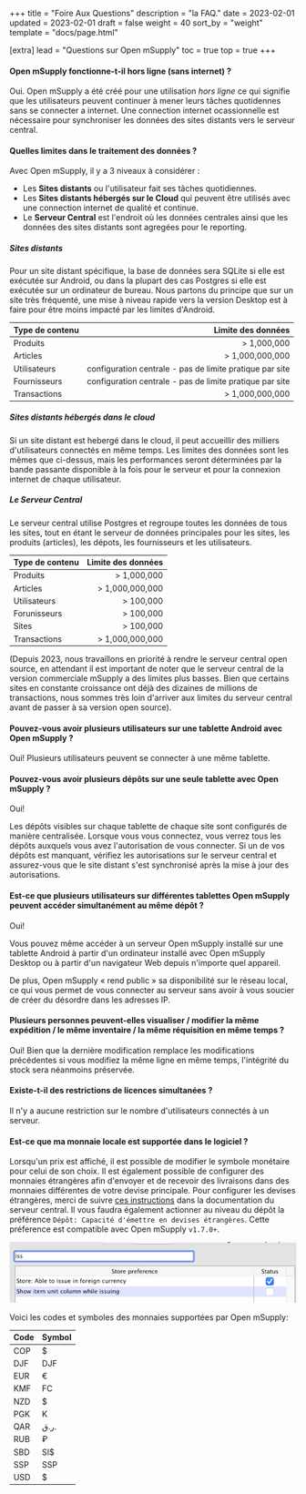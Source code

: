 +++
title = "Foire Aux Questions"
description = "la FAQ."
date = 2023-02-01
updated = 2023-02-01
draft = false
weight = 40
sort_by = "weight"
template = "docs/page.html"

[extra]
lead = "Questions sur Open mSupply"
toc = true
top = true
+++

#### Open mSupply fonctionne-t-il hors ligne (sans internet) ?

Oui. Open mSupply a été créé pour une utilisation <i/>hors ligne</i> ce qui signifie que les utilisateurs peuvent continuer à mener leurs tâches quotidennes sans se connecter a internet. Une connection internet ocassionnelle est nécessaire pour synchroniser les données des sites distants vers le serveur central.

#### Quelles limites dans le traitement des données ?

Avec Open mSupply, il y a 3 niveaux à considérer :

- Les **Sites distants** ou l'utilisateur fait ses tâches quotidiennes.
- Les **Sites distants hébergés sur le Cloud** qui peuvent être utilisés avec une connection internet de qualité et continue.
- Le **Serveur Central** est l'endroit où les données centrales ainsi que les données des sites distants sont agregées pour le reporting.

##### Sites distants

Pour un site distant spécifique, la base de données sera SQLite si elle est exécutée sur Android, ou dans la plupart des cas Postgres si elle est exécutée sur un ordinateur de bureau. Nous partons du principe que sur un site très fréquenté, une mise à niveau rapide vers la version Desktop est à faire pour être moins impacté par les limites d'Android.

| Type de contenu |                                       Limite des données |
| --------------- | -------------------------------------------------------: |
| Produits        |                                              > 1,000,000 |
| Articles        |                                          > 1,000,000,000 |
| Utilisateurs    | configuration centrale - pas de limite pratique par site |
| Fournisseurs    | configuration centrale - pas de limite pratique par site |
| Transactions    |                                          > 1,000,000,000 |

##### Sites distants hébergés dans le cloud

Si un site distant est hebergé dans le cloud, il peut accueillir des milliers d'utilisateurs connectés en même temps. Les limites des données sont les mêmes que ci-dessus, mais les performances seront déterminées par la bande passante disponible à la fois pour le serveur et pour la connexion internet de chaque utilisateur.

##### Le Serveur Central

Le serveur central utilise Postgres et regroupe toutes les données de tous les sites, tout en étant le serveur de données principales pour les sites, les produits (articles), les dépots, les fournisseurs et les utilisateurs.

| Type de contenu | Limite des données |
| --------------- | -----------------: |
| Produits        |        > 1,000,000 |
| Articles        |    > 1,000,000,000 |
| Utilisateurs    |          > 100,000 |
| Forunisseurs    |          > 100,000 |
| Sites           |          > 100,000 |
| Transactions    |    > 1,000,000,000 |

(Depuis 2023, nous travaillons en priorité à rendre le serveur central open source, en attendant il est important de noter que le serveur central de la version commerciale mSupply a des limites plus basses. Bien que certains sites en constante croissance ont déjà des dizaines de millions de transactions, nous sommes très loin d'arriver aux limites du serveur central avant de passer à sa version open source).

#### Pouvez-vous avoir plusieurs utilisateurs sur une tablette Android avec Open mSupply ?

Oui! Plusieurs utilisateurs peuvent se connecter à une même tablette.

#### Pouvez-vous avoir plusieurs dépôts sur une seule tablette avec Open mSupply ?

Oui!

Les dépôts visibles sur chaque tablette de chaque site sont configurés de manière centralisée.
Lorsque vous vous connectez, vous verrez tous les dépôts auxquels vous avez l'autorisation de vous connecter.
Si un de vos dépôts est manquant, vérifiez les autorisations sur le serveur central et assurez-vous que le site distant s'est synchronisé après la mise à jour des autorisations.

#### Est-ce que plusieurs utilisateurs sur différentes tablettes Open mSupply peuvent accéder simultanément au même dépôt ?

Oui!

Vous pouvez même accéder à un serveur Open mSupply installé sur une tablette Android à partir d'un ordinateur installé avec Open mSupply Desktop ou à partir d'un navigateur Web depuis n'importe quel appareil.

De plus, Open mSupply « rend public » sa disponibilité sur le réseau local, ce qui vous permet de vous connecter au serveur sans avoir à vous soucier de créer du désordre dans les adresses IP.

#### Plusieurs personnes peuvent-elles visualiser / modifier la même expédition / le même inventaire / la même réquisition en même temps ?

Oui! Bien que la dernière modification remplace les modifications précédentes si vous modifiez la même ligne en même temps, l'intégrité du stock sera néanmoins préservée.

#### Existe-t-il des restrictions de licences simultanées ?

Il n'y a aucune restriction sur le nombre d'utilisateurs connectés à un serveur.

#### Est-ce que ma monnaie locale est supportée dans le logiciel ?

Lorsqu'un prix est affiché, il est possible de modifier le symbole monétaire pour celui de son choix. Il est également possible de configurer des monnaies étrangères afin d'envoyer et de recevoir des livraisons dans des monnaies différentes de votre devise principale. Pour configurer les devises étrangères, merci de suivre [ces instructions](https://docs.msupply.org.nz/other_stuff:currencies) dans la documentation du serveur central. Il vous faudra également actionner au niveau du dépôt la préférence `Dépôt: Capacité d'émettre en devises étrangères`. Cette préference est compatible avec Open mSupply `v1.7.0+`.

![Store preference](images-en/store-pref-issue-in-foreign-currencies.png)

Voici les codes et symboles des monnaies supportées par Open mSupply:

| Code | Symbol |
| ---- | ------ |
| COP  | $      |
| DJF  | DJF    |
| EUR  | €      |
| KMF  | FC     |
| NZD  | $      |
| PGK  | K      |
| QAR  | ر.ق.   |
| RUB  | ₽      |
| SBD  | SI$    |
| SSP  | SSP    |
| USD  | $      |
